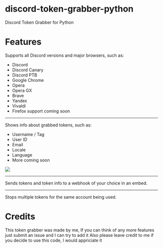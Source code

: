 # discord-token-grabber-python
Discord Token Grabber for Python

# Features

Supports all Discord versions and major browsers, such as:
- Discord
- Discord Canary
- Discord PTB
- Google Chrome
- Opera
- Opera GX
- Brave
- Yandex
- Vivaldi
- Firefox support coming soon

------------

Shows info about grabbed tokens, such as:
- Username / Tag
- User ID
- Email
- Locale
- Language
- More coming soon

![](https://media.discordapp.net/attachments/852275868939190275/853707569612324904/demonstration.png)

------------

Sends tokens and token info to a webhook of your choice in an embed.

------------


Stops multiple tokens for the same account being used.
# Credits
This token grabber was made by me, If you can think of any more features just submit an issue and I can try to add it
Also please leave credit to me if you decide to use this code, I would appriciate it
